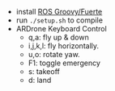 * install [ROS Groovy/Fuerte](http://www.ros.org/wiki/)   
* run `./setup.sh` to compile    
* ARDrone Keyboard Control
  * q,a: fly up & down
  * i,j,k,l: fly horizontally.
  * u,o: rotate yaw.
  * F1: toggle emergency
  * s: takeoff
  * d: land
